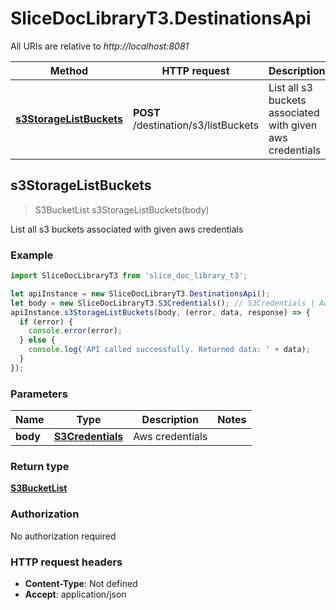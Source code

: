 # SliceDocLibraryT3.DestinationsApi

All URIs are relative to *http://localhost:8081*

Method | HTTP request | Description
------------- | ------------- | -------------
[**s3StorageListBuckets**](DestinationsApi.md#s3StorageListBuckets) | **POST** /destination/s3/listBuckets | List all s3 buckets associated with given aws credentials



## s3StorageListBuckets

> S3BucketList s3StorageListBuckets(body)

List all s3 buckets associated with given aws credentials

### Example

```javascript
import SliceDocLibraryT3 from 'slice_doc_library_t3';

let apiInstance = new SliceDocLibraryT3.DestinationsApi();
let body = new SliceDocLibraryT3.S3Credentials(); // S3Credentials | Aws credentials
apiInstance.s3StorageListBuckets(body, (error, data, response) => {
  if (error) {
    console.error(error);
  } else {
    console.log('API called successfully. Returned data: ' + data);
  }
});
```

### Parameters


Name | Type | Description  | Notes
------------- | ------------- | ------------- | -------------
 **body** | [**S3Credentials**](S3Credentials.md)| Aws credentials | 

### Return type

[**S3BucketList**](S3BucketList.md)

### Authorization

No authorization required

### HTTP request headers

- **Content-Type**: Not defined
- **Accept**: application/json

